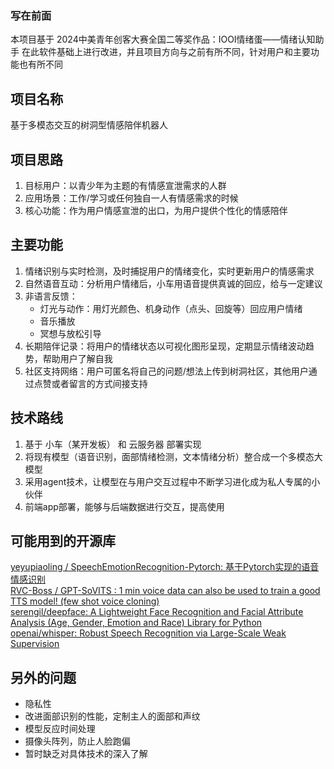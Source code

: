 ### 写在前面
本项目基于 2024中美青年创客大赛全国二等奖作品：IOOI情绪蛋——情绪认知助手 在此软件基础上进行改进，并且项目方向与之前有所不同，针对用户和主要功能也有所不同

## 项目名称
基于多模态交互的树洞型情感陪伴机器人

## 项目思路
1. 目标用户：以青少年为主题的有情感宣泄需求的人群
2. 应用场景：工作/学习或任何独自一人有情感需求的时候
3. 核心功能：作为用户情感宣泄的出口，为用户提供个性化的情感陪伴

## 主要功能
1. 情绪识别与实时检测，及时捕捉用户的情绪变化，实时更新用户的情感需求
2. 自然语音互动：分析用户情绪后，小车用语音提供真诚的回应，给与一定建议
3. 非语言反馈：
   + 灯光与动作：用灯光颜色、机身动作（点头、回旋等）回应用户情绪
   + 音乐播放
   + 冥想与放松引导
4. 长期陪伴记录：将用户的情绪状态以可视化图形呈现，定期显示情绪波动趋势，帮助用户了解自我
5. 社区支持网络：用户可匿名将自己的问题/想法上传到树洞社区，其他用户通过点赞或者留言的方式间接支持

## 技术路线
1. 基于 小车（某开发板） 和 云服务器 部署实现
2. 将现有模型（语音识别，面部情绪检测，文本情绪分析）整合成一个多模态大模型
3. 采用agent技术，让模型在与用户交互过程中不断学习进化成为私人专属的小伙伴
4. 前端app部署，能够与后端数据进行交互，提高使用

## 可能用到的开源库
[yeyupiaoling / SpeechEmotionRecognition-Pytorch: 基于Pytorch实现的语音情感识别](https://github.com/yeyupiaoling/SpeechEmotionRecognition-Pytorch)  
[RVC-Boss / GPT-SoVITS : 1 min voice data can also be used to train a good TTS model! (few shot voice cloning)](https://github.com/RVC-Boss/GPT-SoVITS)  
[serengil/deepface: A Lightweight Face Recognition and Facial Attribute Analysis (Age, Gender, Emotion and Race) Library for Python](https://github.com/serengil/deepface)  
[openai/whisper: Robust Speech Recognition via Large-Scale Weak Supervision](https://github.com/openai/whisper)  

## 另外的问题
- 隐私性
- 改进面部识别的性能，定制主人的面部和声纹
- 模型反应时间处理
- 摄像头阵列，防止人脸跑偏
- 暂时缺乏对具体技术的深入了解